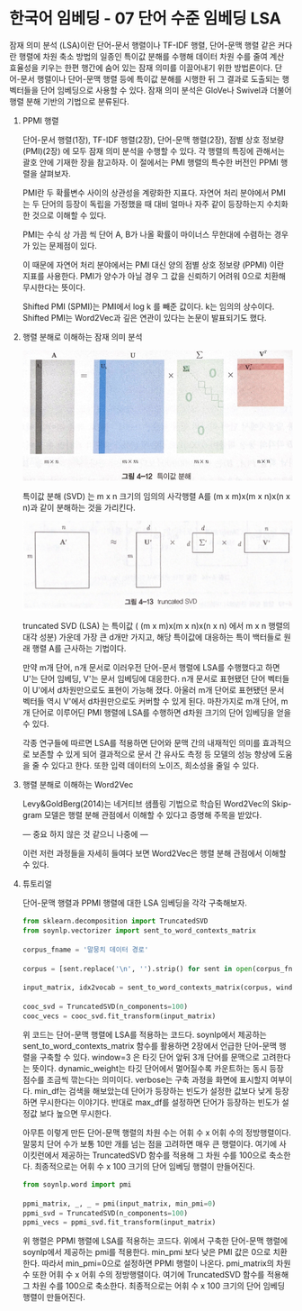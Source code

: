 # 한국어 임베딩 - 07 단어 수준 임베딩 LSA

잠재 의미 분석 (LSA)이란 단어-문서 행렬이나 TF-IDF 행렬, 단어-문맥 행렬 같은 커다란 행렬에 차원 축소 방법의 일종인 특이값 분해를 수행해 데이터 차원 수를 줄여 계산 효율성을 키우는 한편 행간에 숨어 있는 잠재 의미를 이끌어내기 위한 방법론이다. 단어-문서 행렬이나 단어-문맥 행렬 등에 특이값 분해를 시행한 뒤 그 결과로 도출되는 행 벡터들을 단어 임베딩으로 사용할 수 있다. 잠재 의미 분석은 GloVe나 Swivel과 더불어 행렬 분해 기반의 기법으로 분류된다.

1. PPMI 행렬

    단어-문서 행렬(1장), TF-IDF 행렬(2장), 단어-문맥 행렬(2장), 점별 상호 정보량(PMI)(2장) 에 모두 잠재 의미 분석을 수행할 수 있다. 각 행렬의 특징에 관해서는 괄호 안에 기재한 장을 참고하자. 이 절에서는 PMI 행렬의 특수한 버전인 PPMI 행렬을 살펴보자.

    PMI란 두 확률변수 사이의 상관성을 계량화한 지표다. 자연어 처리 분야에서 PMI는 두 단어의 등장이 독립을 가정했을 때 대비 얼마나 자주 같이 등장하는지 수치화한 것으로 이해할 수 있다.

    PMI는 수식 상 가끔 씩 단어 A, B가 나올 확률이 마이너스 무한대에 수렴하는 경우가 있는 문제점이 있다.

    이 때문에 자연어 처리 분야에서는 PMI 대신 양의 점별 상호 정보량 (PPMI) 이란 지표를 사용한다. PMI가 양수가 아닐 경우 그 값을 신뢰하기 어려워 0으로 치환해 무시한다는 뜻이다.

    Shifted PMI (SPMI)는 PMI에서 log k 를 빼준 값이다. k는 임의의 상수이다. Shifted PMI는 Word2Vec과 깊은 연관이 있다는 논문이 발표되기도 했다.

2. 행렬 분해로 이해하는 잠재 의미 분석

    ![SVD](./images/SVD.png)

    특이값 분해 (SVD) 는 m x n 크기의 임의의 사각행렬 A를 (m x m)x(m x n)x(n x n)과 같이 분해하는 것을 가리킨다. 

    ![LSA](./images/LSA.png)

    truncated SVD (LSA) 는 특이값 ( (m x m)x(m x n)x(n x n) 에서 m x n 행렬의 대각 성분) 가운데 가장 큰 d개만 가지고, 해당 특이값에 대응하는 특이 백터들로 원래 행렬 A를 근사하는 기법이다.

    만약 m개 단어, n개 문서로 이러우전 단어-문서 행렬에 LSA를 수행했다고 하면 U'는 단어 임베딩, V'는 문서 임베딩에 대응한다. n개 문서로 표현됐던 단어 벡터들이 U'에서 d차원만으로도 표현이 가능해 졌다. 아울러 m개 단어로 표현됐던 문서 벡터들 역시 V'에서 d차원만으로도 커버할 수 있게 된다. 마찬가지로 m개 단어, m개 단어로 이루어딘 PMI 행렬에 LSA를 수행하면 d차원 크기의 단어 임베딩을 얻을 수 있다.

    각종 연구들에 따르면 LSA를 적용하면 단어와 문맥 간의 내재적인 의미를 효과적으로 보존할 수 있게 되어 결과적으로 문서 간 유사도 측정 등 모델의 성능 향상에 도움을 줄 수 있다고 한다. 또한 입력 데이터의 노이즈, 희소성을 줄일 수 있다.

3. 행렬 분해로 이해하는 Word2Vec

    Levy&GoldBerg(2014)는 네거티브 샘플링 기법으로 학습된 Word2Vec의 Skip-gram 모델은 행렬 분해 관점에서 이해할 수 있다고 증명해 주목을 받았다. 

    — 중요 하지 않은 것 같으니 나중에 —

    이런 저런 과정들을 자세히 들여다 보면 Word2Vec은 행렬 분해 관점에서 이해할 수 있다.

4. 튜토리얼

    단어-문맥 행렬과 PPMI 행렬에 대한 LSA 임베딩을 각각 구축해보자. 

    ```python
    from sklearn.decomposition import TruncatedSVD
    from soynlp.vectorizer import sent_to_word_contexts_matrix

    corpus_fname = '말뭉치 데이터 경로'

    corpus = [sent.replace('\n', '').strip() for sent in open(corpus_fname, 'r').readline()]

    input_matrix, idx2vocab = sent_to_word_contexts_matrix(corpus, window=3, min_tf=10, dynamic_weight=True, verbose=True)

    cooc_svd = TruncatedSVD(n_components=100)
    cooc_vecs = cooc_svd.fit_transform(input_matrix)
    ```

    위 코드는 단어-문맥 행렬에 LSA를 적용하는 코드다. soynlp에서 제공하는 sent_to_word_contexts_matrix 함수를 활용하면 2장에서 언급한 단어-문맥 행렬을 구축할 수 있다. window=3 은 타깃 단어 앞뒤 3개 단어를 문맥으로 고려한다는 뜻이다. dynamic_weight는  타깃 단어에서 멀어질수록 카운트하는 동시 등장 점수를 조금씩 깎는다는 의미이다. verbose는 구축 과정을 화면에 표시할지 여부이다. min_df는 검색을 해보았는데 단어가 등장하는 빈도가 설정한 값보다 낮게 등장하면 무시한다는 이야기다. 반대로 max_df를 설정하면 단어가 등장하는 빈도가 설정값 보다 높으면 무시한다.

    아무튼 이렇게 만든 단어-문맥 행렬의 차원 수는 어휘 수 x 어휘 수의 정방행렬이다. 말뭉치 단어 수가 보통 10만 개를 넘는 점을 고려하면 매우 큰 행렬이다. 여기에 사이킷런에서 제공하는 TruncatedSVD 함수를 적용해 그 차원 수를 100으로 축소한다. 최종적으로는 어휘 수 x 100 크기의 단어 임베딩 행렬이 만들어진다.

    ```python
    from soynlp.word import pmi

    ppmi_matrix, _, _ = pmi(input_matrix, min_pmi=0)
    ppmi_svd = TruncatedSVD(n_components=100)
    ppmi_vecs = ppmi_svd.fit_transform(input_matrix)
    ```

    위 행렬은 PPMI 행렬에 LSA를 적용하는 코드다. 위에서 구축한 단어-문맥 행렬에 soynlp에서 제공하는 pmi를 적용한다. min_pmi 보다 낮은 PMI 값은 0으로 치환한다. 따라서 min_pmi=0으로 설정하면 PPMI 행렬이 나온다. pmi_matrix의 차원 수 또한 어휘 수 x 어휘 수의 정방행렬이다. 여기에 TruncatedSVD 함수를 적용해 그 차원 수를 100으로 축소한다. 최종적으로는 어휘 수 x 100 크기의 단어 임베딩 행렬이 만들어진다.